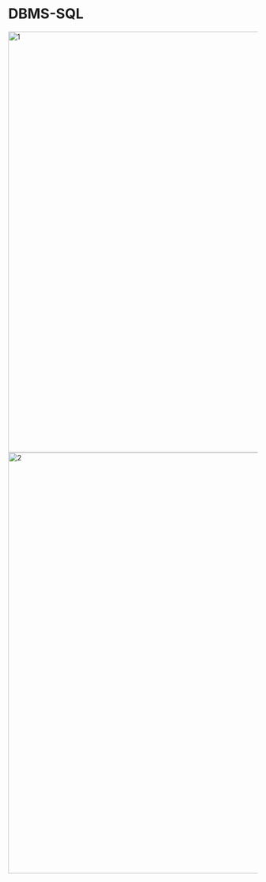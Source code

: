 # DBMS-SQL

<img width="750" height='850' alt="1" src="https://github.com/user-attachments/assets/950b00b4-25d3-4ccc-a0e5-25857bb36382" />
<img width="750" height='850' alt="2" src="https://github.com/user-attachments/assets/ef6d4d4b-2325-42da-9017-bbd434c7fa88" />
